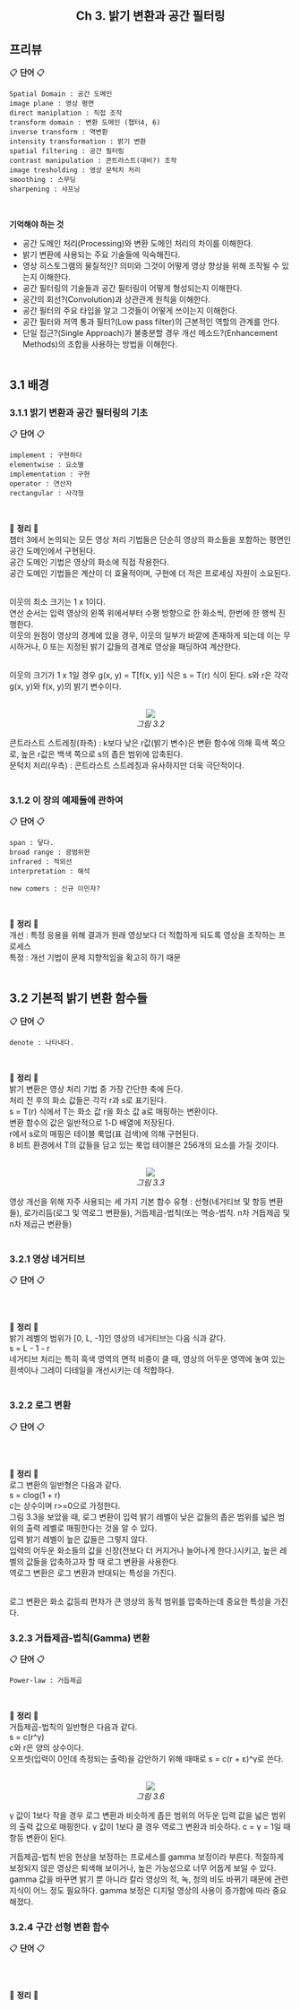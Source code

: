 <h2 align="center">Ch 3. 밝기 변환과 공간 필터링</h2>

## 프리뷰
:clipboard: __단어__ :clipboard:<br/>
```
Spatial Domain : 공간 도메인
image plane : 영상 평면
direct maniplation : 직접 조작
transform domain : 변환 도메인 (챕터4, 6)
inverse transform : 역변환
intensity transformation : 밝기 변환
spatial filtering : 공간 필터링
contrast manipulation : 콘트라스트(대비?) 조작
image tresholding : 영상 문턱치 처리
smoothing : 스무딩
sharpening : 샤프닝
```
<br/>

__기억해야 하는 것__
- 공간 도메인 처리(Processing)와 변환 도메인 처리의 차이를 이해한다.
- 밝기 변환에 사용되는 주요 기술들에 익숙해진다.
- 영상 히스토그램의 물질적인? 의미와 그것이 어떻게 영상 향상을 위해 조작될 수 있는지 이해한다.
- 공간 필터링의 기술들과 공간 필터링이 어떻게 형성되는지 이해한다.
- 공간의 회선?(Convolution)과 상관관계 원칙을 이해한다.
- 공간 필터의 주요 타입을 알고 그것들이 어떻게 쓰이는지 이해한다.
- 공간 필터와 저역 통과 필터?(Low pass filter)의 근본적인 역할의 관계를 안다.
- 단일 접근?(Single Approach)가 불충분할 경우 개선 메소드?(Enhancement Methods)의 조합을 사용하는 방법을 이해한다.<br/><br/>

## 3.1 배경
### 3.1.1 밝기 변환과 공간 필터링의 기초<br/>
:clipboard: __단어__ :clipboard:<br/>
```
implement : 구현하다
elementwise : 요소별
implementation : 구현
operator : 연산자
rectangular : 사각형
```
<br/>


:memo: __정리__ :memo:<br/>
챕터 3에서 논의되는 모든 영상 처리 기법들은 단순히 영상의 화소들을 포함하는 평면인 공간 도메인에서 구현된다.<br/>
공간 도메인 기법은 영상의 화소에 직접 작용한다.<br/>
공간 도메인 기법들은 계산이 더 효율적이며, 구현에 더 적은 프로세싱 자원이 소요된다.<br/><br/>

이웃의 최소 크기는 1 x 1이다.<br/>
연산 순서는 입력 영상의 왼쪽 위에서부터 수평 방향으로 한 화소씩, 한번에 한 행씩 진행한다.<br/>
이웃의 원점이 영상의 경계에 있을 경우, 이웃의 일부가 바깥에 존재하게 되는데 이는 무시하거나, 0 또는 지정된 밝기 값들의 경계로 영상을 패딩하여 계산한다.<br/><br/>

이웃의 크기가 1 x 1일 경우 g(x, y) = T[f(x, y)] 식은 s = T(r) 식이 된다. s와 r은 각각 g(x, y)와 f(x, y)의 밝기 변수이다.<br/><br/>

<p align = "center">
  <img src = "./Capture/pic_3.2.png"><br/>
  <I>그림 3.2</I>
</p>
콘트라스트 스트레칭(좌측) : k보다 낮은 r값(밝기 변수)은 변환 함수에 의해 흑색 쪽으로, 높은 r값은 백색 쪽으로 s의 좁은 범위에 압축된다.<br/>
문턱치 처리(우측) : 콘트라스트 스트레칭과 유사하지만 더욱 극단적이다.<br/><br/>


### 3.1.2 이 장의 예제들에 관하여<br/>
:clipboard: __단어__ :clipboard:<br/>
```
span : 닿다.
broad range : 광범위한
infrared : 적외선
interpretation : 해석

new comers : 신규 이민자?
```
<br/>


:memo: __정리__ :memo:<br/>
개선 : 특정 응용을 위해 결과가 원래 영상보다 더 적합하게 되도록 영상을 조작하는 프로세스<br/>
특정 : 개선 기법이 문제 지향적임을 확고히 하기 때문<br/><br/>


## 3.2 기본적 밝기 변환 함수들
:clipboard: __단어__ :clipboard:<br/>
```
denote : 나타내다.
```
<br/>

:memo: __정리__ :memo:<br/>
밝기 변환은 영상 처리 기법 중 가장 간단한 축에 든다.<br/>
처리 전 후의 화소 값들은 각각 r과 s로 표기된다.<br/>
s = T(r) 식에서 T는 화소 값 r을 화소 값 a로 매핑하는 변환이다.<br/>
변환 함수의 값은 일반적으로 1-D 배열에 저장된다.<br/>
r에서 s로의 매핑은 테이블 룩업(표 검색)에 의해 구현된다.<br/>
8 비트 환경에서 T의 값들을 담고 있는 룩업 테이블은 256개의 요소를 가질 것이다.<br/><br/>

<p align = "center">
  <img src = "./Capture/pic_3.3.png"><br/>
  <I>그림 3.3</I>
</p>
영상 개선을 위해 자주 사용되는 세 가지 기본 함수 유형 : 선형(네거티브 및 항등 변환들), 로가리듬(로그 및 역로그 변환들), 거듭제곱-법칙(또는 멱승-법칙. n차 거듭제곱 및 n차 제곱근 변환들)<br/><br/>


### 3.2.1 영상 네거티브<br/>
:clipboard: __단어__ :clipboard:<br/>
```

```
<br/>

:memo: __정리__ :memo:<br/>
밝기 레벨의 범위가 [0, L, -1]인 영상의 네거티브는 다음 식과 같다.<br/>
s = L - 1 - r<br/>
네거티브 처리는 특히 흑색 영역의 면적 비중이 클 때, 영상의 어두운 영역에 놓여 있는 흰색이나 그레이 디테일을 개선시키는 데 적합하다.<br/><br/>

### 3.2.2 로그 변환<br/>
:clipboard: __단어__ :clipboard:<br/>
```

```
<br/>

:memo: __정리__ :memo:<br/>
로그 변환의 일반형은 다음과 같다.<br/>
s = clog(1 + r)<br/>
c는 상수이며 r>=0으로 가정한다.<br/>
그림 3.3을 보았을 때, 로그 변환이 입력 밝기 레벨이 낮은 값들의 좁은 범위를 넓은 범위의 출력 레벨로 매핑한다는 것을 알 수 있다.<br/>
입력 밝기 레벨이 높은 값들은 그렇지 않다.<br/>
입력의 어두운 화소들의 값을 신장(전보다 더 커지거나 늘어나게 한다.)시키고, 높은 레벨의 값들을 압축하고자 할 때 로그 변환을 사용한다.<br/>
역로그 변환은 로그 변환과 반대되는 특성을 가진다.<br/><br/>

로그 변환은 화소 값등릐 편차가 큰 영상의 동적 범위를 압축하는데 중요한 특성을 가진다. <br/>

### 3.2.3 거듭제곱-법칙(Gamma) 변환<br/>
:clipboard: __단어__ :clipboard:<br/>
```
Power-law : 거듭제곱
```
<br/>

:memo: __정리__ :memo:<br/>
거듭제곱-법칙의 일반형은 다음과 같다.<br/>
s = c(r^γ)<br/>
c와 r은 양의 상수이다.<br/>
오프셋(입력이 0인데 측정되는 출력)을 감안하기 위해 때때로 s = c(r + ε)^γ로 쓴다.<br/><br/>

<p align = "center">
  <img src = "./Capture/pic_3.6.png"><br/>
  <I>그림 3.6</I>
</p>
γ 값이 1보다 작을 경우 로그 변환과 비슷하게 좁은 범위의 어두운 입력 값을 넓은 범위의 출력 값으로 매핑한다.
γ 값이 1보다 클 경우 역로그 변환과 비슷하다.
c = γ = 1일 때 항등 변환이 된다.

거듭제곱-법칙 반응 현상을 보정하는 프로세스를 gamma 보정이라 부른다.
적절하게 보정되지 않은 영상은 퇴색해 보이거나, 높은 가능성으로 너무 어둡게 보일 수 있다.
gamma 값을 바꾸면 밝기 뿐 아니라 칼라 영상의 적, 녹, 청의 비도 바뀌기 때문에 관련 지식이 어느 정도 필요하다.
gamma 보정은 디지털 영상의 사용이 증가함에 따라 중요해졌다.


### 3.2.4 구간 선형 변환 함수<br/>
:clipboard: __단어__ :clipboard:<br/>
```

```
<br/>

:memo: __정리__ :memo:<br/>
